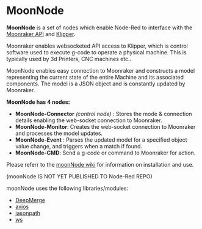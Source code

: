 # MoonNode
**MoonNode** is a set of nodes which enable Node-Red to interface with the [Moonraker API](https://moonraker.readthedocs.io/en/latest/web_api/) and [Klipper](https://www.klipper3d.org/).

Moonraker enables websocketed API access to Klipper, which is control software used to execute g-code to operate a physical machine. This is typically used by 3d Printers, CNC machines etc..

MoonNode enables easy connection to Moonraker and constructs a model representing the current state of the entire Machine and its associated components. The model is a JSON object and is constantly updated by Moonraker.

**MoonNode has 4 nodes:**

 - **MoonNode-Connector** *(control node)* : Stores the mode & connection details enabling the web-socket connection to Moonraker.  
 - **MoonNode-Monitor**: Creates the web-socket connection to Moonraker and processes the model updates.
 - **MoonNode-Event** : Parses the updated model for a specified object value change, and triggers when a match if found.
 - **MoonNode-CMD**: Send a g-code or command to Moonraker for action.

 Please referr to the [moonNode wiki](https://github.com/MintyTrebor/moonNode/wiki) for information on installation and use.
 
 (moonNode IS NOT YET PUBLISHED TO Node-Red REPO)
 
 moonNode uses the following libraries/modules:  

 - [DeepMerge](https://www.npmjs.com/package/deepmerge)
 - [axios](https://www.npmjs.com/package/axios)
 - [jasonpath](https://www.npmjs.com/package/jsonpath)
 - [ws](https://www.npmjs.com/package/ws)


